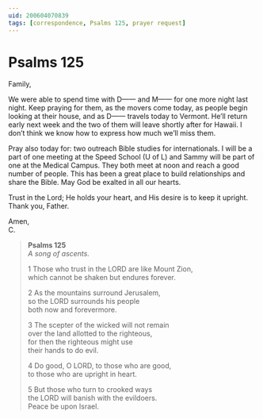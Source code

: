 ```yaml
---
uid: 200604070839
tags: [correspondence, Psalms 125, prayer request]
---
```

  
# Psalms 125

Family,

We were able to spend time with D—— and M—— for one more night last night. Keep praying for them, as the movers come today, as people begin looking at their house, and as D—— travels today to Vermont. He’ll return early next week and the two of them will leave shortly after for Hawaii. I don’t think we know how to express how much we’ll miss them.

Pray also today for: two outreach Bible studies for internationals. I will be a part of one meeting at the Speed School (U of L) and Sammy will be part of one at the Medical Campus. They both meet at noon and reach a good number of people. This has been a great place to build relationships and share the Bible. May God be exalted in all our hearts.

Trust in the Lord; He holds your heart, and His desire is to keep it upright. Thank you, Father.

Amen,  
C.

> **Psalms 125**  
> *A song of ascents.*
> 
> 1 Those who trust in the LORD are like Mount Zion,  
> which cannot be shaken but endures forever.
> 
> 2 As the mountains surround Jerusalem,  
> so the LORD surrounds his people  
> both now and forevermore.
> 
> 3 The scepter of the wicked will not remain  
> over the land allotted to the righteous,  
> for then the righteous might use  
> their hands to do evil.
> 
> 4 Do good, O LORD, to those who are good,  
> to those who are upright in heart.
> 
> 5 But those who turn to crooked ways  
> the LORD will banish with the evildoers.  
> Peace be upon Israel.
